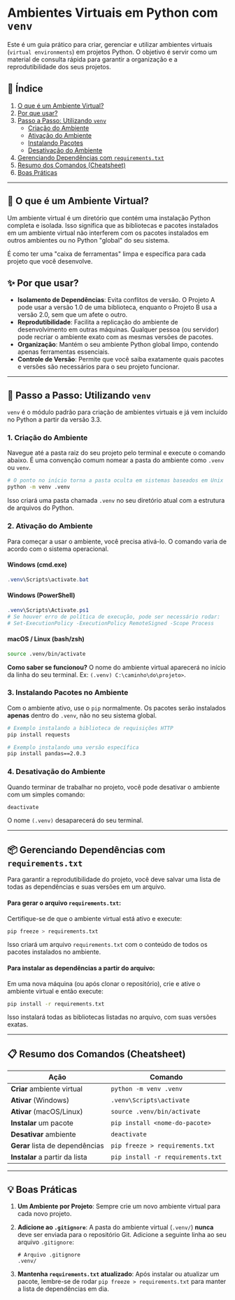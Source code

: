 # Ambientes Virtuais em Python com `venv`

Este é um guia prático para criar, gerenciar e utilizar ambientes virtuais (`virtual environments`) em projetos Python. O objetivo é servir como um material de consulta rápida para garantir a organização e a reprodutibilidade dos seus projetos.

## 📜 Índice

1.  [O que é um Ambiente Virtual?](#-o-que-é-um-ambiente-virtual)
2.  [Por que usar?](#-por-que-usar)
3.  [Passo a Passo: Utilizando `venv`](#-passo-a-passo-utilizando-venv)
    * [Criação do Ambiente](#1-criação-do-ambiente)
    * [Ativação do Ambiente](#2-ativação-do-ambiente)
    * [Instalando Pacotes](#3-instalando-pacotes-no-ambiente)
    * [Desativação do Ambiente](#4-desativação-do-ambiente)
4.  [Gerenciando Dependências com `requirements.txt`](#-gerenciando-dependências-com-requirementstxt)
5.  [Resumo dos Comandos (Cheatsheet)](#-resumo-dos-comandos-cheatsheet)
6.  [Boas Práticas](#-boas-práticas)

---

## 🤔 O que é um Ambiente Virtual?

Um ambiente virtual é um diretório que contém uma instalação Python completa e isolada. Isso significa que as bibliotecas e pacotes instalados em um ambiente virtual não interferem com os pacotes instalados em outros ambientes ou no Python "global" do seu sistema.

É como ter uma "caixa de ferramentas" limpa e específica para cada projeto que você desenvolve.

## ✨ Por que usar?

-   **Isolamento de Dependências**: Evita conflitos de versão. O Projeto A pode usar a versão 1.0 de uma biblioteca, enquanto o Projeto B usa a versão 2.0, sem que um afete o outro.
-   **Reprodutibilidade**: Facilita a replicação do ambiente de desenvolvimento em outras máquinas. Qualquer pessoa (ou servidor) pode recriar o ambiente exato com as mesmas versões de pacotes.
-   **Organização**: Mantém o seu ambiente Python global limpo, contendo apenas ferramentas essenciais.
-   **Controle de Versão**: Permite que você saiba exatamente quais pacotes e versões são necessários para o seu projeto funcionar.

---

## 🚀 Passo a Passo: Utilizando `venv`

`venv` é o módulo padrão para criação de ambientes virtuais e já vem incluído no Python a partir da versão 3.3.

### 1. Criação do Ambiente

Navegue até a pasta raiz do seu projeto pelo terminal e execute o comando abaixo. É uma convenção comum nomear a pasta do ambiente como `.venv` ou `venv`.

```bash
# O ponto no início torna a pasta oculta em sistemas baseados em Unix
python -m venv .venv
```

Isso criará uma pasta chamada `.venv` no seu diretório atual com a estrutura de arquivos do Python.

### 2. Ativação do Ambiente

Para começar a usar o ambiente, você precisa ativá-lo. O comando varia de acordo com o sistema operacional.

#### Windows (cmd.exe)
```powershell
.venv\Scripts\activate.bat
```

#### Windows (PowerShell)
```powershell
.venv\Scripts\Activate.ps1
# Se houver erro de política de execução, pode ser necessário rodar:
# Set-ExecutionPolicy -ExecutionPolicy RemoteSigned -Scope Process
```

#### macOS / Linux (bash/zsh)
```bash
source .venv/bin/activate
```

**Como saber se funcionou?** O nome do ambiente virtual aparecerá no início da linha do seu terminal. Ex: `(.venv) C:\caminho\do\projeto>`.

### 3. Instalando Pacotes no Ambiente

Com o ambiente ativo, use o `pip` normalmente. Os pacotes serão instalados **apenas** dentro do `.venv`, não no seu sistema global.

```bash
# Exemplo instalando a biblioteca de requisições HTTP
pip install requests

# Exemplo instalando uma versão específica
pip install pandas==2.0.3
```

### 4. Desativação do Ambiente

Quando terminar de trabalhar no projeto, você pode desativar o ambiente com um simples comando:

```bash
deactivate
```

O nome `(.venv)` desaparecerá do seu terminal.

---

## 📦 Gerenciando Dependências com `requirements.txt`

Para garantir a reprodutibilidade do projeto, você deve salvar uma lista de todas as dependências e suas versões em um arquivo.

#### Para gerar o arquivo `requirements.txt`:

Certifique-se de que o ambiente virtual está ativo e execute:

```bash
pip freeze > requirements.txt
```
Isso criará um arquivo `requirements.txt` com o conteúdo de todos os pacotes instalados no ambiente.

#### Para instalar as dependências a partir do arquivo:

Em uma nova máquina (ou após clonar o repositório), crie e ative o ambiente virtual e então execute:

```bash
pip install -r requirements.txt
```
Isso instalará todas as bibliotecas listadas no arquivo, com suas versões exatas.

---

## 📋 Resumo dos Comandos (Cheatsheet)

| Ação                                       | Comando                                       |
| ------------------------------------------ | --------------------------------------------- |
| **Criar** ambiente virtual                 | `python -m venv .venv`                        |
| **Ativar** (Windows)                       | `.venv\Scripts\activate`                      |
| **Ativar** (macOS/Linux)                   | `source .venv/bin/activate`                   |
| **Instalar** um pacote                     | `pip install <nome-do-pacote>`                |
| **Desativar** ambiente                     | `deactivate`                                  |
| **Gerar** lista de dependências            | `pip freeze > requirements.txt`               |
| **Instalar** a partir da lista             | `pip install -r requirements.txt`             |

---

## 💡 Boas Práticas

1.  **Um Ambiente por Projeto**: Sempre crie um novo ambiente virtual para cada novo projeto.
2.  **Adicione ao `.gitignore`**: A pasta do ambiente virtual (`.venv/`) **nunca** deve ser enviada para o repositório Git. Adicione a seguinte linha ao seu arquivo `.gitignore`:

    ```
    # Arquivo .gitignore
    .venv/
    ```
3.  **Mantenha `requirements.txt` atualizado**: Após instalar ou atualizar um pacote, lembre-se de rodar `pip freeze > requirements.txt` para manter a lista de dependências em dia.